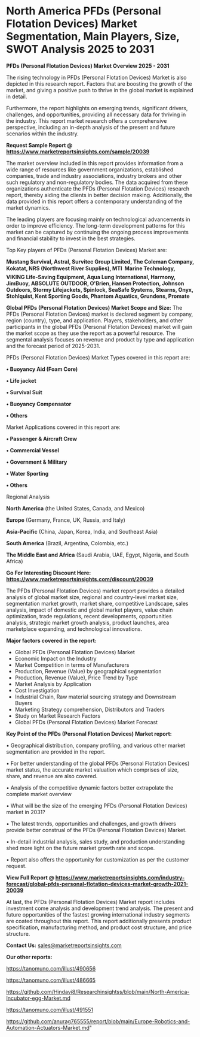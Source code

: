 # North America PFDs (Personal Flotation Devices) Market Segmentation, Main Players, Size, SWOT Analysis 2025 to 2031

<Strong> PFDs (Personal Flotation Devices) Market Overview 2025 - 2031</strong>

The rising technology in PFDs (Personal Flotation Devices) Market is also depicted in this research report. Factors that are boosting the growth of the market, and giving a positive push to thrive in the global market is explained in detail.

Furthermore, the report highlights on emerging trends, significant drivers, challenges, and opportunities, providing all necessary data for thriving in the industry. This report market research offers a comprehensive perspective, including an in-depth analysis of the present and future scenarios within the industry.

<strong>Request Sample Report @ <a href=https://www.marketreportsinsights.com/sample/20039>https://www.marketreportsinsights.com/sample/20039</a></strong>

The market overview included in this report provides information from a wide range of resources like government organizations, established companies, trade and industry associations, industry brokers and other such regulatory and non-regulatory bodies. The data acquired from these organizations authenticate the PFDs (Personal Flotation Devices) research report, thereby aiding the clients in better decision making. Additionally, the data provided in this report offers a contemporary understanding of the market dynamics.

The leading players are focusing mainly on technological advancements in order to improve efficiency. The long-term development patterns for this market can be captured by continuing the ongoing process improvements and financial stability to invest in the best strategies.

Top Key players of PFDs (Personal Flotation Devices) Market are:

<strong>Mustang Survival, Astral, Survitec Group Limited, The Coleman Company, Kokatat, NRS (Northwest River Supplies), MTI  Marine Technology, VIKING Life-Saving Equipment, Aqua Lung International, Harmony, JimBuoy, ABSOLUTE OUTDOOR, O'Brien, Hansen Protection, Johnson Outdoors, Stormy Lifejackets, Spinlock, SeaSafe Systems, Stearns, Onyx, Stohlquist, Kent Sporting Goods, Phantom Aquatics, Grundens, Promate</strong>

<strong><b>Global PFDs (Personal Flotation Devices) Market Scope and Size:</b></strong>
The PFDs (Personal Flotation Devices) market is declared segment by company, region (country), type, and application. Players, stakeholders, and other participants in the global PFDs (Personal Flotation Devices) market will gain the market scope as they use the report as a powerful resource. The segmental analysis focuses on revenue and product by type and application and the forecast period of 2025-2031.

PFDs (Personal Flotation Devices) Market Types covered in this report are:

<strong>• Buoyancy Aid (Foam Core)

• Life jacket

• Survival Suit

• Buoyancy Compensator

• Others</strong>

Market Applications covered in this report are:

<strong>• Passenger & Aircraft Crew

• Commercial Vessel

• Government & Military

• Water Sporting

• Others</strong> 

Regional Analysis

<strong>North America</strong> (the United States, Canada, and Mexico)

<strong>Europe</strong> (Germany, France, UK, Russia, and Italy)

<strong>Asia-Pacific</strong> (China, Japan, Korea, India, and Southeast Asia)

<strong>South America</strong> (Brazil, Argentina, Colombia, etc.)

<strong>The Middle East and Africa</strong> (Saudi Arabia, UAE, Egypt, Nigeria, and South Africa)

<strong>Go For Interesting Discount Here: <a href=https://www.marketreportsinsights.com/discount/20039>https://www.marketreportsinsights.com/discount/20039</a></strong>

The PFDs (Personal Flotation Devices) market report provides a detailed analysis of global market size, regional and country-level market size, segmentation market growth, market share, competitive Landscape, sales analysis, impact of domestic and global market players, value chain optimization, trade regulations, recent developments, opportunities analysis, strategic market growth analysis, product launches, area marketplace expanding, and technological innovations.

<strong><b>Major factors covered in the report:</b></strong>
<ul>
  <li>Global PFDs (Personal Flotation Devices) Market </li>
  <li>Economic Impact on the Industry</li>
  <li>Market Competition in terms of Manufacturers</li>
  <li>Production, Revenue (Value) by geographical segmentation</li>
  <li>Production, Revenue (Value), Price Trend by Type</li>
  <li>Market Analysis by Application</li>
  <li>Cost Investigation</li>
  <li>Industrial Chain, Raw material sourcing strategy and Downstream Buyers</li>
  <li>Marketing Strategy comprehension, Distributors and Traders</li>
  <li>Study on Market Research Factors</li>
  <li>Global PFDs (Personal Flotation Devices) Market Forecast</li>
</ul>

<strong><b>Key Point of the PFDs (Personal Flotation Devices) Market report:</b></strong>

• Geographical distribution, company profiling, and various other market segmentation are provided in the report.

• For better understanding of the global PFDs (Personal Flotation Devices) market status, the accurate market valuation which comprises of size, share, and revenue are also covered.

• Analysis of the competitive dynamic factors better extrapolate the complete market overview

• What will be the size of the emerging PFDs (Personal Flotation Devices) market in 2031?

• The latest trends, opportunities and challenges, and growth drivers provide better construal of the PFDs (Personal Flotation Devices) Market.

• In-detail industrial analysis, sales study, and production understanding shed more light on the future market growth rate and scope.

• Report also offers the opportunity for customization as per the customer request.

<strong><b>View Full Report @ <a href=https://www.marketreportsinsights.com/industry-forecast/global-pfds-personal-flotation-devices-market-growth-2021-20039>https://www.marketreportsinsights.com/industry-forecast/global-pfds-personal-flotation-devices-market-growth-2021-20039</a></b></strong>


At last, the PFDs (Personal Flotation Devices) Market report includes investment come analysis and development trend analysis. The present and future opportunities of the fastest growing international industry segments are coated throughout this report. This report additionally presents product specification, manufacturing method, and product cost structure, and price structure.

<strong>Contact Us:</strong>
sales@marketreportsinsights.com

<strong>Our other reports:</strong>

<a href=https://tanomuno.com/illust/490656>https://tanomuno.com/illust/490656</a>

<a href=https://tanomuno.com/illust/486665>https://tanomuno.com/illust/486665</a>

<a href=https://github.com/Hindavi8/Researchinsightss/blob/main/North-America-Incubator-egg-Market.md>https://github.com/Hindavi8/Researchinsightss/blob/main/North-America-Incubator-egg-Market.md</a>

<a href=https://tanomuno.com/illust/491551>https://tanomuno.com/illust/491551</a>

<a href=https://github.com/anurag765555/report/blob/main/Europe-Robotics-and-Automation-Actuators-Market.md>https://github.com/anurag765555/report/blob/main/Europe-Robotics-and-Automation-Actuators-Market.md</a>"
